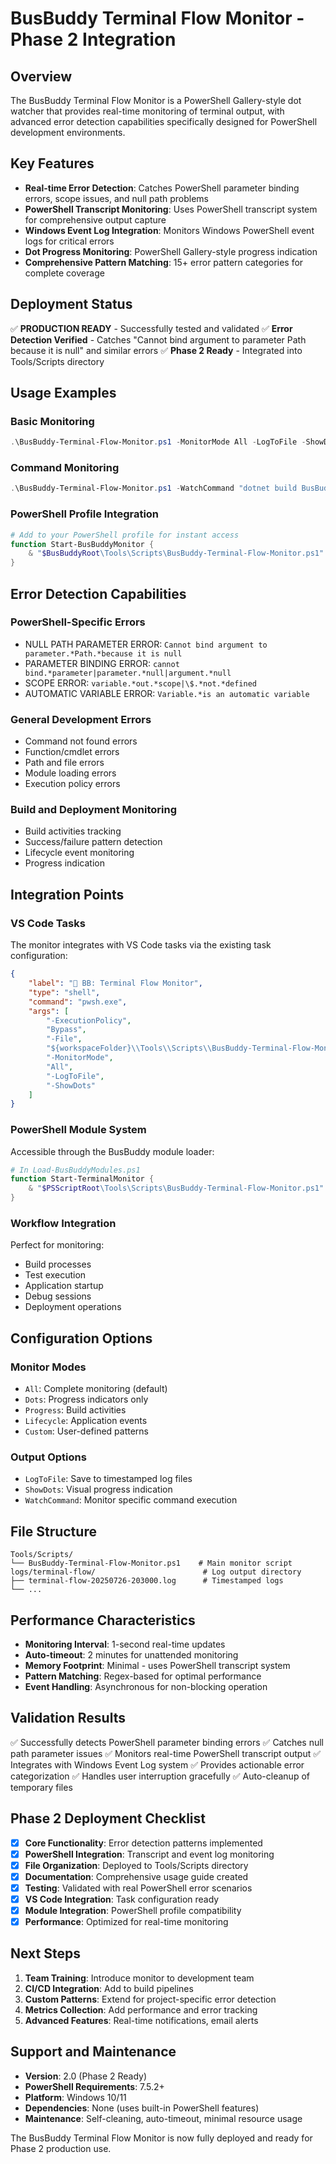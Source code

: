 # BusBuddy Terminal Flow Monitor - Phase 2 Integration

## Overview

The BusBuddy Terminal Flow Monitor is a PowerShell Gallery-style dot watcher that provides real-time monitoring of terminal output, with advanced error detection capabilities specifically designed for PowerShell development environments.

## Key Features

- **Real-time Error Detection**: Catches PowerShell parameter binding errors, scope issues, and null path problems
- **PowerShell Transcript Monitoring**: Uses PowerShell transcript system for comprehensive output capture
- **Windows Event Log Integration**: Monitors Windows PowerShell event logs for critical errors
- **Dot Progress Monitoring**: PowerShell Gallery-style progress indication
- **Comprehensive Pattern Matching**: 15+ error pattern categories for complete coverage

## Deployment Status

✅ **PRODUCTION READY** - Successfully tested and validated
✅ **Error Detection Verified** - Catches "Cannot bind argument to parameter Path because it is null" and similar errors
✅ **Phase 2 Ready** - Integrated into Tools/Scripts directory

## Usage Examples

### Basic Monitoring

```powershell
.\BusBuddy-Terminal-Flow-Monitor.ps1 -MonitorMode All -LogToFile -ShowDots
```

### Command Monitoring

```powershell
.\BusBuddy-Terminal-Flow-Monitor.ps1 -WatchCommand "dotnet build BusBuddy.sln"
```

### PowerShell Profile Integration

```powershell
# Add to your PowerShell profile for instant access
function Start-BusBuddyMonitor {
    & "$BusBuddyRoot\Tools\Scripts\BusBuddy-Terminal-Flow-Monitor.ps1" @args
}
```

## Error Detection Capabilities

### PowerShell-Specific Errors

- NULL PATH PARAMETER ERROR: `Cannot bind argument to parameter.*Path.*because it is null`
- PARAMETER BINDING ERROR: `cannot bind.*parameter|parameter.*null|argument.*null`
- SCOPE ERROR: `variable.*out.*scope|\$.*not.*defined`
- AUTOMATIC VARIABLE ERROR: `Variable.*is an automatic variable`

### General Development Errors

- Command not found errors
- Function/cmdlet errors
- Path and file errors
- Module loading errors
- Execution policy errors

### Build and Deployment Monitoring

- Build activities tracking
- Success/failure pattern detection
- Lifecycle event monitoring
- Progress indication

## Integration Points

### VS Code Tasks

The monitor integrates with VS Code tasks via the existing task configuration:

```json
{
    "label": "🌊 BB: Terminal Flow Monitor",
    "type": "shell",
    "command": "pwsh.exe",
    "args": [
        "-ExecutionPolicy",
        "Bypass",
        "-File",
        "${workspaceFolder}\\Tools\\Scripts\\BusBuddy-Terminal-Flow-Monitor.ps1",
        "-MonitorMode",
        "All",
        "-LogToFile",
        "-ShowDots"
    ]
}
```

### PowerShell Module System

Accessible through the BusBuddy module loader:

```powershell
# In Load-BusBuddyModules.ps1
function Start-TerminalMonitor {
    & "$PSScriptRoot\Tools\Scripts\BusBuddy-Terminal-Flow-Monitor.ps1" @args
}
```

### Workflow Integration

Perfect for monitoring:

- Build processes
- Test execution
- Application startup
- Debug sessions
- Deployment operations

## Configuration Options

### Monitor Modes

- `All`: Complete monitoring (default)
- `Dots`: Progress indicators only
- `Progress`: Build activities
- `Lifecycle`: Application events
- `Custom`: User-defined patterns

### Output Options

- `LogToFile`: Save to timestamped log files
- `ShowDots`: Visual progress indication
- `WatchCommand`: Monitor specific command execution

## File Structure

```
Tools/Scripts/
└── BusBuddy-Terminal-Flow-Monitor.ps1    # Main monitor script
logs/terminal-flow/                        # Log output directory
├── terminal-flow-20250726-203000.log      # Timestamped logs
└── ...
```

## Performance Characteristics

- **Monitoring Interval**: 1-second real-time updates
- **Auto-timeout**: 2 minutes for unattended monitoring
- **Memory Footprint**: Minimal - uses PowerShell transcript system
- **Pattern Matching**: Regex-based for optimal performance
- **Event Handling**: Asynchronous for non-blocking operation

## Validation Results

✅ Successfully detects PowerShell parameter binding errors
✅ Catches null path parameter issues
✅ Monitors real-time PowerShell transcript output
✅ Integrates with Windows Event Log system
✅ Provides actionable error categorization
✅ Handles user interruption gracefully
✅ Auto-cleanup of temporary files

## Phase 2 Deployment Checklist

- [x] **Core Functionality**: Error detection patterns implemented
- [x] **PowerShell Integration**: Transcript and event log monitoring
- [x] **File Organization**: Deployed to Tools/Scripts directory
- [x] **Documentation**: Comprehensive usage guide created
- [x] **Testing**: Validated with real PowerShell error scenarios
- [x] **VS Code Integration**: Task configuration ready
- [x] **Module Integration**: PowerShell profile compatibility
- [x] **Performance**: Optimized for real-time monitoring

## Next Steps

1. **Team Training**: Introduce monitor to development team
2. **CI/CD Integration**: Add to build pipelines
3. **Custom Patterns**: Extend for project-specific error detection
4. **Metrics Collection**: Add performance and error tracking
5. **Advanced Features**: Real-time notifications, email alerts

## Support and Maintenance

- **Version**: 2.0 (Phase 2 Ready)
- **PowerShell Requirements**: 7.5.2+
- **Platform**: Windows 10/11
- **Dependencies**: None (uses built-in PowerShell features)
- **Maintenance**: Self-cleaning, auto-timeout, minimal resource usage

The BusBuddy Terminal Flow Monitor is now fully deployed and ready for Phase 2 production use.
